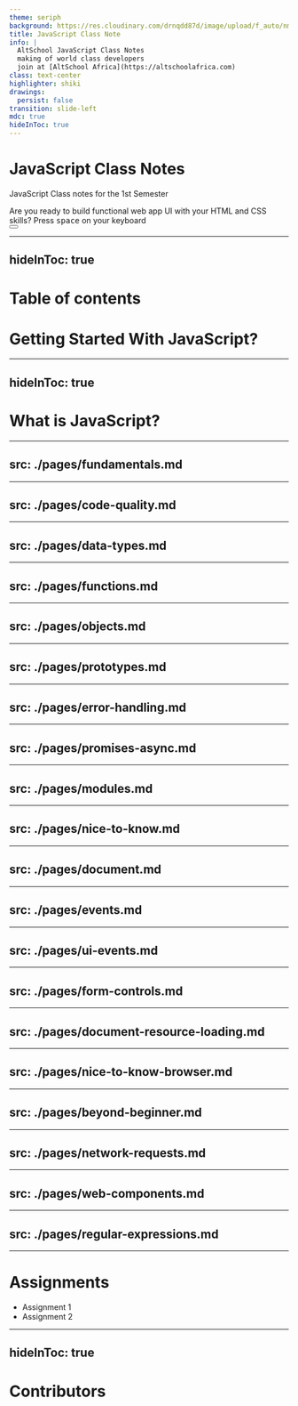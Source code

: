 ```yaml
---
theme: seriph
background: https://res.cloudinary.com/drnqdd87d/image/upload/f_auto/nmgakkzd3lmlibnfosps
title: JavaScript Class Note
info: |
  AltSchool JavaScript Class Notes
  making of world class developers
  join at [AltSchool Africa](https://altschoolafrica.com)
class: text-center
highlighter: shiki
drawings:
  persist: false
transition: slide-left
mdc: true
hideInToc: true
---
```


# JavaScript Class Notes

JavaScript Class notes for the 1st Semester

<div class="pt-12">
  <span @click="$slidev.nav.next" class="px-2 py-1 rounded cursor-pointer" hover="bg-white bg-opacity-10">
    Are you ready to build functional web app UI with your HTML and CSS skills? Press <kbd>space</kbd> on your keyboard <carbon:arrow-right class="inline"/>
  </span>
</div>

<div class="abs-br m-6 flex gap-2">
  <button @click="$slidev.nav.openInEditor()" title="Open in Editor" class="text-xl slidev-icon-btn opacity-50 !border-none !hover:text-white">
    <carbon:edit />
  </button>
  <a href="https://github.com/oluwasetemi/javascript-note" target="_blank" alt="GitHub" title="Open in GitHub"
    class="text-xl slidev-icon-btn opacity-50 !border-none !hover:text-white">
    <carbon-logo-github />
  </a>
  <a href="https://github.com/Oluwasetemi/javascript-note/releases" target="_blank" alt="Download" title="Download PDF or PPTX version of the slide"
    class="text-xl slidev-icon-btn opacity-50 !border-none !hover:text-white">
    <carbon-download />
  </a>
</div>

<!--
Notes: show on the speaker view
-->
---
hideInToc: true
---

# Table of contents

<Toc columns="2" minDepth="1" maxDepth="2"></Toc>
---

# Getting Started With JavaScript?

---
hideInToc: true
---

# What is JavaScript?

---
src: ./pages/fundamentals.md
---

---
src: ./pages/code-quality.md
---

---
src: ./pages/data-types.md
---

---
src: ./pages/functions.md
---

---
src: ./pages/objects.md
---

---
src: ./pages/prototypes.md
---

---
src: ./pages/error-handling.md
---

---
src: ./pages/promises-async.md
---

---
src: ./pages/modules.md
---

---
src: ./pages/nice-to-know.md
---

---
src: ./pages/document.md
---

---
src: ./pages/events.md
---

---
src: ./pages/ui-events.md
---

---
src: ./pages/form-controls.md
---

---
src: ./pages/document-resource-loading.md
---

---
src: ./pages/nice-to-know-browser.md
---

---
src: ./pages/beyond-beginner.md
---

---
src: ./pages/network-requests.md
---

---
src: ./pages/web-components.md
---

---
src: ./pages/regular-expressions.md
---

---

# Assignments

<ul>
  <li ><a @click="$slidev.nav.next()">Assignment 1</a></li>
  <li ><a @click="$nav.currentPage + 1">Assignment 2</a></li>
</ul>

---
hideInToc: true
---

# Contributors


<!-- - [Adebosin Ridwan](https://github.com/RidwanAdebosin)
- [Olubebe Faith](https://github.com/Olubebe) -->
